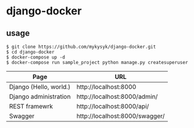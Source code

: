 # django-docker

## usage
```
$ git clone https://github.com/mykysyk/django-docker.git
$ cd django-docker
$ docker-compose up -d
$ docker-compose run sample_project python manage.py createsuperuser
```

|Page                  | URL |
|---                   |---   |
|Django (Hello, world.)|http://localhost:8000|
|Django administration |http://localhost:8000/admin/|
|REST framewrk         |http://localhost:8000/api/|
|Swagger               |http://localhost:8000/swagger/|
